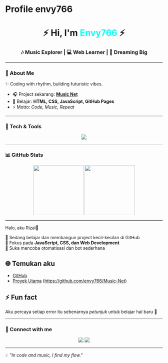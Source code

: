  # Profile envy766

<!-- Profil envy766 -->

<h1 align="center">⚡ Hi, I'm <span style="color:#00fff7">Envy766</span> ⚡</h1>
<h3 align="center">🎶 Music Explorer | 💻 Web Learner | 🚀 Dreaming Big</h3>

---

### 🌌 About Me  
✨ Coding with rhythm, building futuristic vibes.  
- 🎧 Project sekarang: **[Music Net](https://github.com/envy766/Music-Net)**  
- 🌱 Belajar: **HTML, CSS, JavaScript, GitHub Pages**  
- ⚡ Motto: *Code, Music, Repeat*  

---

### 🎨 Tech & Tools  
<p align="center">
  <img src="https://skillicons.dev/icons?i=html,css,js,git,github,vscode,linux&theme=dark" />
</p>

---

### 📊 GitHub Stats  
<p align="center">
  <img src="https://github-readme-stats.vercel.app/api?username=envy766&show_icons=true&theme=tokyonight&hide_border=true&bg_color=0d1117&title_color=00fff7&icon_color=ff007c" height="160"/>
  <img src="https://github-readme-streak-stats.herokuapp.com/?user=envy766&theme=tokyonight&hide_border=true&background=0d1117&ring=ff007c&fire=00fff7&currStreakLabel=ffffff" height="160"/>
</p>

---

Halo, aku Rizal👋

🔹 Sedang belajar dan membangun project kecil-kecilan di GitHub  
🔹 Fokus pada **JavaScript, CSS, dan Web Development**  
🔹 Suka mencoba otomatisasi dan bot sederhana  

## 🌐 Temukan aku
- [GitHub](https://github.com/envy766)  
- [Proyek Utama](https://github.com/envy766/Biodata-Link)
(https://github.com/envy766/Music-Net)

## ⚡ Fun fact
Aku percaya setiap error itu sebenarnya *petunjuk* untuk belajar hal baru 🚀

---

### 🚀 Connect with me  
<p align="center">
  <a href="https://github.com/envy766"><img src="https://img.shields.io/badge/GitHub-0d1117?style=for-the-badge&logo=github&logoColor=00fff7"/></a>
  <a href="#"><img src="https://img.shields.io/badge/Discord-0d1117?style=for-the-badge&logo=discord&logoColor=ff007c"/></a>
</p>

---

💡 *"In code and music, I find my flow."*
